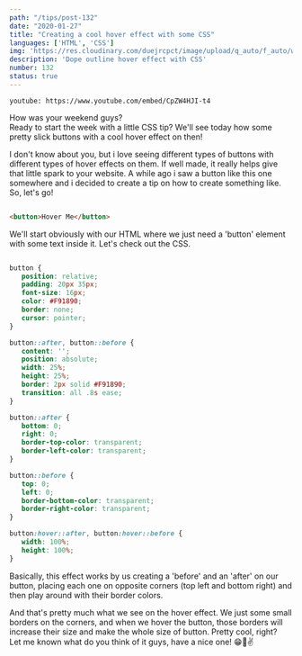 ```yaml
---
path: "/tips/post-132"
date: "2020-01-27"
title: "Creating a cool hover effect with some CSS"
languages: ['HTML', 'CSS']
img: 'https://res.cloudinary.com/duejrcpct/image/upload/q_auto/f_auto/w_1000/v1587592966/tips/132-1_izg3aq.png'
description: 'Dope outline hover effect with CSS'
number: 132
status: true
---
```


`youtube: https://www.youtube.com/embed/CpZW4HJI-t4`

How was your weekend guys?  
Ready to start the week with a little CSS tip?
We'll see today how some pretty slick buttons with a cool hover effect on then!

I don't know about you, but i love seeing different types of buttons with different types of hover effects on them. If well made, it really helps give that little spark to your website. A while ago i saw a button like this one somewhere and i decided to create a tip on how to create something like. So, let's go!

 ```html

<button>Hover Me</button>

 ```

We'll start obviously with our HTML where we just need a 'button' element with some text inside it. Let's check out the CSS.

 ```css

button {
    position: relative;
    padding: 20px 35px;
    font-size: 16px;
    color: #F91890;
    border: none;
    cursor: pointer;
}

button::after, button::before {
    content: '';
    position: absolute;
    width: 25%;
    height: 25%;
    border: 2px solid #F91890;
    transition: all .8s ease;
}

button::after {
    bottom: 0;
    right: 0;
    border-top-color: transparent;
    border-left-color: transparent;
}

button::before {
    top: 0;
    left: 0;
    border-bottom-color: transparent;
    border-right-color: transparent;
}

button:hover::after, button:hover::before {
    width: 100%;
    height: 100%;
}

 ```

Basically, this effect works by us creating a 'before' and an 'after' on our button, placing each one on opposite corners (top left and bottom right) and then play around with their border colors.

And that's pretty much what we see on the hover effect. We just some small borders on the corners, and when we hover the button, those borders will increase their size and make the whole size of button. Pretty cool, right?  
Let me known what do you think of it guys, have a nice one! 😁🤘✌️